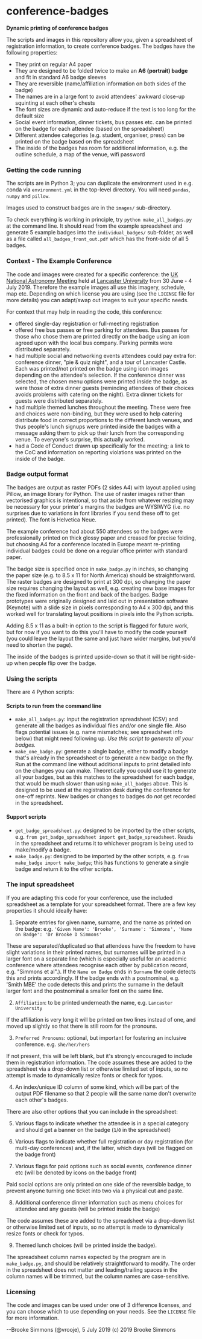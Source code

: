 # conference-badges
**Dynamic printing of conference badges**

The scripts and images in this repository allow you, given a spreadsheet of registration information, to create conference badges. The badges have the following properties:

 - They print on regular A4 paper
 - They are designed to be folded twice to make an **A6 (portrait) badge** and fit in standard A6 badge sleeves
 - They are reversible (name/affiliation information on both sides of the badge)
 - The names are in a large font to avoid attendees' awkward close-up squinting at each other's chests
 - The font sizes are dynamic and auto-reduce if the text is too long for the default size
 - Social event information, dinner tickets, bus passes etc. can be printed on the badge for each attendee (based on the spreadsheet)
 - Different attendee categories (e.g. student, organiser, press) can be printed on the badge based on the spreadsheet
 - The inside of the badges has room for additional information, e.g. the outline schedule, a map of the venue, wifi password


### Getting the code running

The scripts are in Python 3; you can duplicate the environment used in e.g. conda via `environment.yml` in the top-level directory. You will need `pandas`, `numpy` and `pillow`.

Images used to construct badges are in the `images/` sub-directory.

To check everything is working in principle, try 
`python make_all_badges.py` 
at the command line. It should read from the example spreadsheet and generate 5 example badges into the `individual_badges/` sub-folder, as well as a file called `all_badges_front_out.pdf` which has the front-side of all 5 badges. 


### Context - The Example Conference

The code and images were created for a specific conference: the [UK National Astronomy Meeting](http://nam2019.org) held at [Lancaster University](http://www.lancaster.ac.uk) from 30 June - 4 July 2019. Therefore the example images all use this imagery, schedule, map etc. Depending on which license you are using (see the `LICENSE` file for more details) you can adapt/swap out images to suit your specific needs.

For context that may help in reading the code, this conference:

 - offered single-day registration or full-meeting registration
 - offered free bus passes **or** free parking for attendees. Bus passes for those who chose them are printed directly on the badge using an icon agreed upon with the local bus company. Parking permits were distributed separately.
 - had multiple social and networking events attendees could pay extra for: conference dinner, "pie & quiz night", and a tour of Lancaster Castle. Each was printed/not printed on the badge using icon images depending on the attendee's selection. If the conference dinner was selected, the chosen menu options were printed inside the badge, as were those of extra dinner guests (reminding attendees of their choices avoids problems with catering on the night). Extra dinner tickets for guests were distributed separately.
 - had multiple themed lunches throughout the meeting. These were free and choices were non-binding, but they were used to help catering distribute food in correct proportions to the different lunch venues, and thus people's lunch signups were printed inside the badges with a message asking them to pick up their lunch from the corresponding venue. To everyone's surprise, this actually worked.
 - had a Code of Conduct drawn up specifically for the meeting; a link to the CoC and information on reporting violations was printed on the inside of the badge.


### Badge output format

The badges are output as raster PDFs (2 sides A4) with layout applied using Pillow, an image library for Python. The use of raster images rather than vectorised graphics is intentional, so that aside from whatever resizing may be necessary for your printer's margins the badges are WYSIWYG (i.e. no surprises due to variations in font libraries if you send these off to get printed). The font is Helvetica Neue.

The example conference had about 550 attendees so the badges were professionally printed on thick glossy paper and creased for precise folding, but choosing A4 for a conference located in Europe meant re-printing individual badges could be done on a regular office printer with standard paper.

The badge size is specified once in `make_badge.py` in inches, so changing the paper size (e.g. to 8.5 x 11 for North America) should be straightforward. The raster badges are designed to print at 300 dpi, so changing the paper size requires changing the layout as well, e.g. creating new base images for the fixed information on the front and back of the badges. Badge prototypes were originally designed and laid out in presentation software (Keynote) with a slide size in pixels corresponding to A4 x 300 dpi, and this worked well for translating layout positions in pixels into the Python scripts. 

Adding 8.5 x 11 as a built-in option to the script is flagged for future work, but for now if you want to do this you'll have to modify the code yourself (you could leave the layout the same and just have wider margins, but you'd need to shorten the page).

The inside of the badges is printed upside-down so that it will be right-side-up when people flip over the badge.


### Using the scripts

There are 4 Python scripts:

#### Scripts to run from the command line

 - `make_all_badges.py`: input the registration spreadsheet (CSV) and generate all the badges as individual files and/or one single file. Also flags potential issues (e.g. name mismatches; see spreadsheet info below) that might need following up. *Use this script to generate all your badges.*
 - `make_one_badge.py`: generate a single badge, either to modify a badge that's already in the spreadsheet or to generate a new badge on the fly. Run at the command line without additional inputs to print detailed info on the changes you can make. Theoretically you could use it to generate all your badges, but as this matches to the spreadsheet for each badge, that would be much slower than using `make_all_badges` above. This is designed to be used at the registration desk during the conference for one-off reprints. New badges or changes to badges do *not* get recorded in the spreadsheet.

#### Support scripts

 - `get_badge_spreadsheet.py`: designed to be imported by the other scripts, e.g. `from get_badge_spreadsheet import get_badge_spreadsheet`. Reads in the spreadsheet and returns it to whichever program is being used to make/modify a badge.
 - `make_badge.py`: designed to be imported by the other scripts, e.g. `from make_badge import make_badge`; this has functions to generate a single badge and return it to the other scripts.


### The input spreadsheet

If you are adapting this code for your conference, use the included spreadsheet as a template for your spreadsheet format. There are a few key properties it should ideally have:

 1. Separate entries for given name, surname, and the name as printed on the badge: e.g. `'Given Name': 'Brooke', 'Surname': 'Simmons', 'Name on Badge': 'Dr Brooke D Simmons'`

 These are separated/duplicated so that attendees have the freedom to have slight variations in their printed names, but surnames will be printed in a larger font on a separate line (which is especially useful for an academic conference where attendees recognise each other by publication record, e.g. "Simmons et al".). If the `Name on Badge` ends in `Surname` the code detects this and prints accordingly. If the badge ends with a postnominal, e.g. 'Smith MBE' the code detects this and prints the surname in the default larger font and the postnominal a smaller font on the same line.

 2. `Affiliation`: to be printed underneath the name, e.g. `Lancaster University`

 If the affiliation is very long it will be printed on two lines instead of one, and moved up slightly so that there is still room for the pronouns.

 3. `Preferred Pronouns`: optional, but important for fostering an inclusive conference. e.g. `she/her/hers`

 If not present, this will be left blank, but it's strongly encouraged to include them in registration information. The code assumes these are added to the spreadsheet via a drop-down list or otherwise limited set of inputs, so no attempt is made to dynamically resize fonts or check for typos.

4. An index/unique ID column of some kind, which will be part of the output PDF filename so that 2 people will the same name don't overwrite each other's badges.

There are also other options that you can include in the spreadsheet:

 5. Various flags to indicate whether the attendee is in a special category and should get a banner on the badge (`1`/`0` in the spreadsheet)

 6. Various flags to indicate whether full registration or day registration (for multi-day conferences) and, if the latter, which days (will be flagged on the badge front)

 7. Various flags for paid options such as social events, conference dinner etc (will be denoted by icons on the badge front)

 Paid social options are only printed on one side of the reversible badge, to prevent anyone turning one ticket into two via a physical cut and paste.

 8. Additional conference dinner information such as menu choices for attendee and any guests (will be printed inside the badge)

 The code assumes these are added to the spreadsheet via a drop-down list or otherwise limited set of inputs, so no attempt is made to dynamically resize fonts or check for typos.

 9. Themed lunch choices (will be printed inside the badge).

The spreadsheet column names expected by the program are in `make_badge.py`, and should be relatively straightforward to modify. The order in the spreadsheet does not matter and leading/trailing spaces in the column names will be trimmed, but the column names are case-sensitive. 


### Licensing

The code and images can be used under one of 3 difference licenses, and you can choose which to use depending on your needs. See the `LICENSE` file for more information.


--Brooke Simmons (@vrooje), 5 July 2019
(c) 2019 Brooke Simmons
